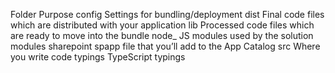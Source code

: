 Folder	Purpose
config	Settings for bundling/deployment
dist	Final code files which are distributed with your application
lib	Processed code files which are ready to move into the bundle
node_	JS modules used by the solution
modules
sharepoint	spapp file that you’ll add to the App Catalog
src	Where you write code
typings	TypeScript typings
